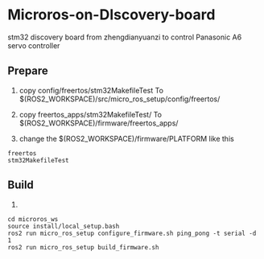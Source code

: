 # Microros-on-DIscovery-board
stm32 discovery board from zhengdianyuanzi to control Panasonic A6 servo controller

## Prepare
1. copy config/freertos/stm32MakefileTest To $(ROS2_WORKSPACE)/src/micro_ros_setup/config/freertos/

2. copy freertos_apps/stm32MakefileTest/ To $(ROS2_WORKSPACE)/firmware/freertos_apps/

3. change the $(ROS2_WORKSPACE)/firmware/PLATFORM like this

```
freertos
stm32MakefileTest
```

## Build

1. 

```
cd microros_ws
source install/local_setup.bash
ros2 run micro_ros_setup configure_firmware.sh ping_pong -t serial -d 1
ros2 run micro_ros_setup build_firmware.sh
```
